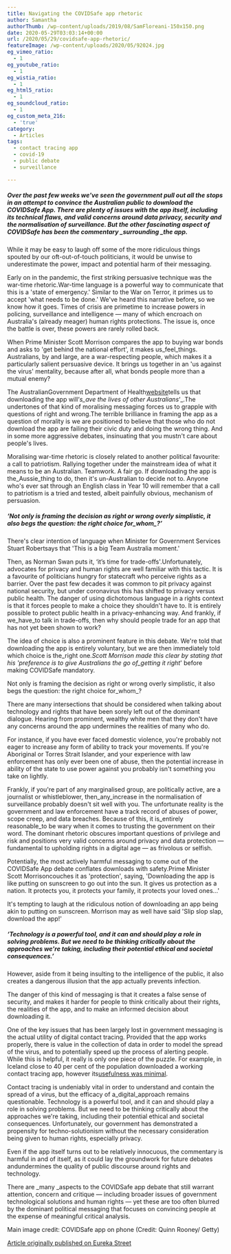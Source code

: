 ```yaml
---
title: Navigating the COVIDSafe app rhetoric
author: Samantha
authorThumb: /wp-content/uploads/2019/08/SamFloreani-150x150.png
date: 2020-05-29T03:03:14+00:00
url: /2020/05/29/covidsafe-app-rhetoric/
featureImage: /wp-content/uploads/2020/05/92024.jpg
eg_vimeo_ratio:
  - 1
eg_youtube_ratio:
  - 1
eg_wistia_ratio:
  - 1
eg_html5_ratio:
  - 1
eg_soundcloud_ratio:
  - 1
eg_custom_meta_216:
  - 'true'
category:
  - Articles
tags:
  - contact tracing app
  - covid-19
  - public debate
  - surveillance

---
```

##### Over the past few weeks we've seen the government pull out all the stops in an attempt to convince the Australian public to download the COVIDSafe App. There are plenty of issues with the app itself, including its technical flaws, and valid concerns around data privacy, security and the normalisation of surveillance. But the other fascinating aspect of COVIDSafe has been the commentary _surrounding _the app.

While it may be easy to laugh off some of the more ridiculous things spouted by our oft-out-of-touch politicians, it would be unwise to underestimate the power, impact and potential harm of their messaging.

Early on in the pandemic, the first striking persuasive technique was the war-time rhetoric.War-time language is a powerful way to communicate that this is a 'state of emergency.' Similar to the War on Terror, it primes us to accept 'what needs to be done.' We've heard this narrative before, so we know how it goes. Times of crisis are primetime to increase powers in policing, surveillance and intelligence — many of which encroach on Australia's (already meager) human rights protections. The issue is, once the battle is over, these powers are rarely rolled back.

When Prime Minister Scott Morrison compares the app to buying war bonds and asks to 'get behind the national effort', it makes us_feel_things. Australians, by and large, are a war-respecting people, which makes it a particularly salient persuasive device. It brings us together in an 'us against the virus' mentality, because after all, what bonds people more than a mutual enemy?

The AustralianGovernment Department of Health[website][1]tells us that downloading the app will&#8216;_s_ave the lives of other Australians_&#8216;_.The undertones of that kind of moralising messaging forces us to grapple with questions of right and wrong.The terrible brilliance in framing the app as a question of morality is we are positioned to believe that those who do not download the app are failing their civic duty and doing the wrong thing. And in some more aggressive debates, insinuating that you mustn't care about people's lives.

Moralising war-time rhetoric is closely related to another political favourite: a call to patriotism. Rallying together under the mainstream idea of what it means to be an Australian. Teamwork. A fair go. If downloading the app is the_Aussie_thing to do, then it's un-Australian to decide not to. Anyone who's ever sat through an English class in Year 10 will remember that a call to patriotism is a tried and tested, albeit painfully obvious, mechanism of persuasion.

##### &#8216;Not only is framing the decision as right or wrong overly simplistic, it also begs the question: the right choice for_whom_?&#8217;

There's clear intention of language when Minister for Government Services Stuart Robertsays that 'This is a big Team Australia moment.'

Then, as Norman Swan puts it, &#8216;it&#8217;s time for trade-offs'.Unfortunately, advocates for privacy and human rights are well familiar with this tactic. It is a favourite of politicians hungry for statecraft who perceive rights as a barrier. Over the past few decades it was common to pit privacy against national security, but under coronavirus this has shifted to privacy versus public health. The danger of using dichotomous language in a rights context is that it forces people to make a choice they shouldn't have to. It is entirely possible to protect public health in a privacy-enhancing way. And frankly, if we_have_to talk in trade-offs, then why should people trade for an app that has not yet been shown to work?

The idea of choice is also a prominent feature in this debate. We're told that downloading the app is entirely voluntary, but we are then immediately told which choice is the_right one._Scott Morrison made this clear by stating that his 'preference is to give Australians the go of_getting it right_' before making COVIDSafe mandatory.

Not only is framing the decision as right or wrong overly simplistic, it also begs the question: the right choice for_whom_?

There are many intersections that should be considered when talking about technology and rights that have been sorely left out of the dominant dialogue. Hearing from prominent, wealthy white men that they don't have any concerns around the app undermines the realities of many who do.

For instance, if you have ever faced domestic violence, you're probably not eager to increase any form of ability to track your movements. If you're Aboriginal or Torres Strait Islander, and your experience with law enforcement has only ever been one of abuse, then the potential increase in ability of the state to use power against you probably isn't something you take on lightly.

Frankly, if you're part of any marginalised group, are politically active, are a journalist or whistleblower, then_any_increase in the normalisation of surveillance probably doesn't sit well with you. The unfortunate reality is the government and law enforcement have a track record of abuses of power, scope creep, and data breaches. Because of this, it is_entirely reasonable_to be wary when it comes to trusting the government on their word. The dominant rhetoric obscures important questions of privilege and risk and positions very valid concerns around privacy and data protection —fundamental to upholding rights in a digital age — as frivolous or selfish.

Potentially, the most actively harmful messaging to come out of the COVIDSafe App debate conflates downloads with safety.Prime Minister Scott Morrisoncouches it as 'protection', saying, 'Downloading the app is like putting on sunscreen to go out into the sun. It gives us protection as a nation. It protects you, it protects your family, it protects your loved ones…'

It's tempting to laugh at the ridiculous notion of downloading an app being akin to putting on sunscreen. Morrison may as well have said 'Slip slop slap, download the app!'

##### &#8216;Technology is a powerful tool, and it can and should play a role in solving problems. But we need to be thinking critically about the approaches we're taking, including their potential ethical and societal consequences.&#8217;

However, aside from it being insulting to the intelligence of the public, it also creates a dangerous illusion that the app actually prevents infection.

The danger of this kind of messaging is that it creates a false sense of security, and makes it harder for people to think critically about their rights, the realities of the app, and to make an informed decision about downloading it.

One of the key issues that has been largely lost in government messaging is the actual utility of digital contact tracing. Provided that the app works properly, there is value in the collection of data in order to model the spread of the virus, and to potentially speed up the process of alerting people. While this is helpful, it really is only one piece of the puzzle. For example, in Iceland close to 40 per cent of the population downloaded a working contact tracing app, however its[usefulness was minimal][2].

Contact tracing is undeniably vital in order to understand and contain the spread of a virus, but the efficacy of a_digital_approach remains questionable. Technology is a powerful tool, and it can and should play a role in solving problems. But we need to be thinking critically about the approaches we're taking, including their potential ethical and societal consequences. Unfortunately, our government has demonstrated a propensity for techno-solutionism without the necessary consideration being given to human rights, especially privacy.

Even if the app itself turns out to be relatively innocuous, the commentary is harmful in and of itself, as it could lay the groundwork for future debates andundermines the quality of public discourse around rights and technology.

There are _many _aspects to the COVIDSafe app debate that still warrant attention, concern and critique — including broader issues of government technological solutions and human rights — yet these are too often blurred by the dominant political messaging that focuses on convincing people at the expense of meaningful critical analysis.

Main image credit: COVIDSafe app on phone (Credit: Quinn Rooney/ Getty)

[Article originally published on Eureka Street][3]

 [1]: https://www.health.gov.au/resources/apps-and-tools/covidsafe-app
 [2]: https://www.technologyreview.com/2020/05/11/1001541/iceland-rakning-c19-covid-contact-tracing/
 [3]: https://www.eurekastreet.com.au/article/navigating-the-covidsafe-app-rhetoric
